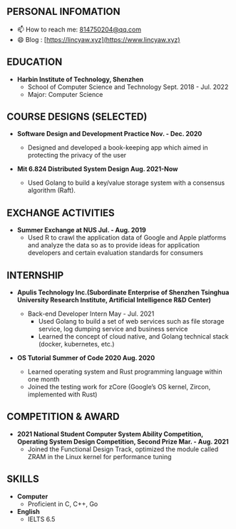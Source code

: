 ## PERSONAL INFOMATION

- 📫 How to reach me: 814750204@qq.com
- 😄 Blog : [https://lincyaw.xyz](https://www.lincyaw.xyz)

## EDUCATION

- **Harbin Institute of Technology, Shenzhen**
  - School of Computer Science and Technology	Sept. 2018 - Jul. 2022 
  - Major: Computer Science

## COURSE DESIGNS (SELECTED)

- **Software Design and Development Practice	Nov. - Dec. 2020**
  - Designed and developed a book-keeping app which aimed in protecting the privacy of the user

- **Mit 6.824 Distributed System Design	Aug. 2021-Now**
  - Used Golang to build a key/value storage system with a consensus algorithm (Raft).

## EXCHANGE ACTIVITIES

- **Summer Exchange at NUS	Jul. - Aug. 2019**
  - Used R to crawl the application data of Google and Apple platforms and analyze the data so as to provide ideas for application developers and certain evaluation standards for consumers

## INTERNSHIP

- **Apulis Technology Inc.(Subordinate Enterprise of Shenzhen Tsinghua University Research Institute, Artificial Intelligence R&D Center)**
  - Back-end Developer Intern	May - Jul. 2021
    - Used Golang to build a set of web services such as file storage service, log dumping service and business service
    - Learned the concept of cloud native, and Golang technical stack (docker, kubernetes, etc.)

- **OS Tutorial Summer of Code 2020    Aug. 2020**                                                                                                       
  - Learned operating system and Rust programming language within one month
  - Joined the testing work for zCore (Google’s OS kernel, Zircon, implemented with Rust)

## COMPETITION & AWARD

- **2021 National Student Computer System Ability Competition, Operating System Design Competition, Second Prize	Mar. - Aug. 2021**
  - Joined the Functional Design Track, optimized the module called ZRAM in the Linux kernel for performance tuning

## SKILLS

- **Computer**
  - Proficient in C, C++, Go
- **English**
  - IELTS 6.5
